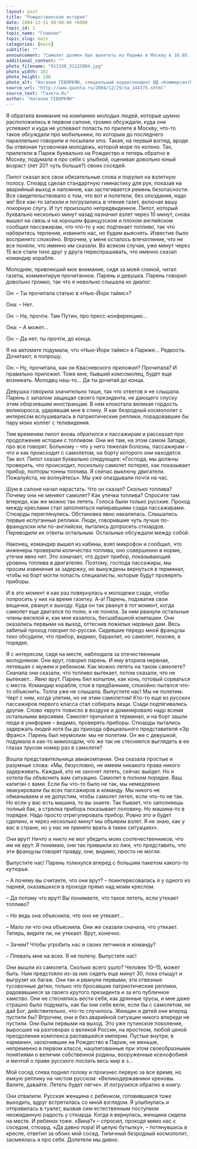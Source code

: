 ```yaml
---
layout: post
title: "Рождественская история"
date: 2004-12-31 00:00:00 +0000
topic_id: 1
topic_name: "Главное"
topic_slug: main
categories: [main]
subtitle: ""
announcement: "Самолет должен был вылететь из Парижа в Москву в 16.05. Рейс «Эр Франс», совмещенный с «Аэрофлотом». Впрочем, уже довольно длительное время полеты между Парижем и Москвой все вот такие, совмещенные. Команда французская, пилот французский, самолет французский. Пассажиры вперемешку, русских, как мне показалось, в этот раз было довольно много, и уж точно русские составляли абсолютное большинство в бизнес-классе."
additional_content: ""
photo_filename: "011338_31122004.jpg"
photo_width: 102
photo_height: 100
photo_alt: "Наталия ГЕВОРКЯН, специальный корреспондент ИД «КоммерсантЪ»"
source_url: "http://www.gazeta.ru/2004/12/29/oa_144175.shtml"
source_text: "Газета.Ru"
author: "Наталия ГЕВОРКЯН"
---
```

Я обратила внимание на компанию молодых людей, которые шумно расположились в первом салоне, громко обсуждали, куда они успевают и куда не успевают попасть по прилете в Москву, что-то такое обсуждали про мобильники, по которым до последнего параллельно говорили и посылали sms. Такая, на первый взгляд, вроде бы отвязная тусовочная молодежь, которой море по колено. Так, прилетели в Париж буквально на Рождество и теперь обратно в Москву, подумала я про себя с улыбкой, оценивая довольно юный возраст (лет 20? чуть больше?) своих соседей.

Пилот сказал все свои обязательные слова и порулил на взлетную полосу. Стюард сделал стандартную гимнастику для рук, показав на аварийный выход и напомнив, как застегивается ремень безопасности. Все свидетельствовало о том, что вот и полетели, без опоздания, надо же! Все как-то затихли и погрузились в чтение газет, включая вашу покорную слугу. И тут произошло непредвиденное. Пилот, который буквально несколько минут назад назначил взлет через 10 минут, снова вышел на связь и на хорошем французском и плохом английском сообщил пассажирам, что что-то у нас подтекает топливо, так что наберитесь терпения, извините нас, но будем выяснять. Известие было воспринято спокойно. Впрочем, у меня осталось впечатление, что не все поняли, что именно им сказали. Во всяком случае, уже минут через 15 все стали тихо друг у друга переспрашивать, что именно сказал командир корабля.

Молодняк, привлекший мое внимание, сидя за моей спиной, читал газеты, комментируя прочитанное. Парень и девушка. Парень говорил довольно громко, так что я невольно слышала их диалог.

Он: – Ты прочитала статью в «Нью-Йорк таймс»?

Она: – Нет.

Он: – На, прочти. Там Путин, про пресс-конференцию…

Она: – А может…

Он: – Да нет, ты прочти, до конца.

Я на автомате подумала, что «Нью-Йорк таймс» в Париже… Редкость. Дочитают, я попрошу.

Он: – Ну, прочитала, как он Квасневского приложил? Прочитала? И правильно приложил. Тоже мне, бывший комсомолец, будет еще возникать. Молодец наш-то… Да ты дочитай до конца.

Девушка говорила значительно тише, так что ответов я не слышала. Парень с запалом защищал своего президента, не дающего спуску этим оборзевшим иностранцам. В нем клокотала великая гордость великоросса, ударявшая мне в спину. Я как безродный космополит с интересом вслушивалась в патриотические реплики, порадовавшие бы пару моих коллег с телевидения.

Тем временем пилот вновь обратился к пассажирам и рассказал про продолжение истории с топливом. Они же там, на этом самом Западе, про все говорят. Больному – что у него тяжелая болезнь, пассажирам – что и как происходит с самолетом, на борту которого они находятся. Так вот. Пилот сказал буквально следующее: «Господа, мы должны проверить, что происходит, поскольку самолет потерял, как показывает прибор, полторы тонны топлива. Я сейчас выключу двигатели. Пожалуйста, не волнуйтесь». Мы уже опаздывали почти на час.

Шум в салоне начал нарастать. Что он сказал? Сколько топлива? Почему они не меняют самолет? Как утечка топлива? Спросите там впереди, как же можно так лететь. Голоса были только русские. Проход между креслами стал заполняться напиравшими сзади пассажирами. Стюарды переглянулись. Обстановка явно накалялась. Слышались первые испуганные реплики. Люди, говорившие чуть лучше по-французски или по-английски, пытались допросить стюардов. Переводили их ответы остальным. Остальные обсуждали между собой.

Наконец, командир вышел из кабины, взял микрофон и сообщил, что инженеры проверили количество топлива, оно совершенно в норме, утечки явно нет. Это означает, что дурит прибор, показывающий уровень топлива в двигателях. Поэтому, господа пассажиры, мы просим извинения за задержку, но вынуждены вернуться в терминал, чтобы на борт могли попасть специалисты, которые будут проверять приборы.

И в это момент я как раз повернулась к молодежи сзади, чтобы попросить у них на время газетку. А-а! Парень, подхватив свои вещички, рванул к выходу. Куда он так рванул в тот момент, когда самолет еще двигался по полю, я не поняла. За ним рванули остальные члены веселой и, как мне казалось, бесшабашной компашки. Они оказались первыми на выход, оттеснив пожилых нервных дам. Весь забитый проход говорил по-русски. Сидевшие передо мной французы тихо обсудили, что прибор, видимо, барахлит, но самолет, похоже, в порядке.

Я с интересом, сидя на месте, наблюдала за отечественным молодняком. Они врут, говорил парень. И ему вторила нервная, летевшая с мужем и ребенком. Как можно лететь на таком самолете? Сначала они сказали, что топливо вытекает, потом сказали, что не вытекает… Явно врут. Парень бил копытом, как конь, готовый сорваться с места. Командир корабля, стоя в предбаннике, спокойно пытался что-то объяснить. Толпа уже не слышала. Выпустите нас! Мы не полетим. Черт с ним, когда улетим, но не этим самолетом! Кто-то еще из русских пассажиров первого класса стал собирать вещи. Сзади подтягивались другие. Слово «врут» повисло в воздухе и доминировало надо всеми остальными версиями. Самолет причалил в терминал, и на борт зашли люди в униформе – видимо, проверять приборы. Стюарды пытались задержать людей хотя бы до прихода официального представителя «Эр Франс». Парень был неумолим: мы не полетим. Он же с девушкой, подумала я как-то мимоходом, что же так не стесняется выглядеть в ее глазах трусом номер раз в самолете?

Вошла представительница авиакомпании. Она сказала простые и разумные слова: «Мы, безусловно, не имеем никакого права никого задерживать. Каждый, кто не захочет лететь, сейчас выйдет. Но я хотела бы объяснить вам ситуацию. Самолет в полном порядке. Ваш капитан с вами. Если бы что-то было не так, мы немедленно эвакуировали бы всех пассажиров и команду. Мы никого не обманываем и не допустим, чтобы самолет летел, если что-то не так. Но если у вас есть машина, то вы знаете. Так бывает, что заполняешь полный бак, а стрелка прибора показывает половину. Но машина-то в порядке. Надо просто отрегулировать прибор. Ровно это и будет сделано, и через несколько минут мы объявим взлет. Я не знаю, как у вас в стране, но у нас не принято врать в таких ситуациях».

Они врут! Ничто и никто не мог убедить моих соотечественников, что им не врут. Я понимаю, они так привыкли ко лжи, что представить, что эти французы говорят правду, они, видимо, просто не могли.

Выпустите нас! Парень толкнулся вперед с большим пакетом какого-то кутюрье.

– А почему вы считаете, что они врут? – поинтересовалась я у одного из парней, оказавшихся в проходе прямо над моим креслом.

– Да потому что врут! Вы понимаете, что такое лететь, если утекает топливо?

– Но ведь она объяснила, что оно не утекает…

– Мало ли что она объяснила. Они же сказали сначала, что утекает. Теперь, видите ли, не утекает. Врут, конечно.

– Зачем? Чтобы угробить нас и своих летчиков и команду?

– Плевать мне на всех. Я не полечу. Выпустите нас!

Они вышли из самолета. Сколько всего ушло? Человек 10–15, может быть. Нам предстояло из-за них сидеть еще минут 30, пока отыщут и выгрузят их багаж. Они так и рванули первыми, эти отвязные тусовочные детки, только что бросавшие патриотические реплики, радовавшиеся за своего крутого президента и за его публичное хамство. Они не стеснялись вести себя, как дрянные трусы, и мне даже страшно было подумать, как бы они себя вели, если бы с самолетом, не дай Бог, действительно, что-то случилось. Женщин и детей они вперед пустили бы? Впрочем, они и без аварийной ситуации никого впереди не пустили. Они были первыми на выход. Это уже путинское поколение, выросшее на разговорах о великой России, на яростном, любой ценой преодолении комплекса распавшейся империи. Пустые внутри, в «армани», заскочившие на Рождество в Париж, не меньше, непременно в первом классе, нашпигованные при этом своеобразными понятиями о величии собственной родины, вооруженные ксенофобией и мечтой о праве русского послать весь мир в з...

Мой сосед слева поднял голову и произнес первую за все время, но емкую реплику на чистом русском: «Великодержавники хреновы. Валите, давайте. Лететь будет легче». И погрузился обратно в книгу.

Они отвалили. Русская женщина с ребенком, готовившаяся тоже выходить, вдруг встретилась со мной взглядом. Я улыбнулась и отправилась в туалет, вызвав сим естественным поступком неожиданную радость у стюарда. Когда я вернулась, женщина сидела на месте. И ребенок тоже. «Вина?» – спросил, проходя мимо нас с соседом, стюард. «Да давно пора! И целую бутылку», – потянувшись в кресле, ответил за обоих мой сосед. Типичный безродный космополит, засмеялась я про себя. Долетели мы дивно.
